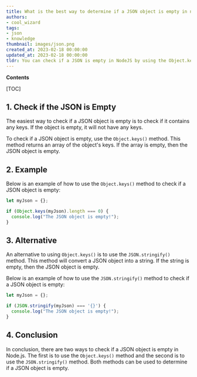 ```yaml
---
title: What is the best way to determine if a JSON object is empty in nodejs?
authors:
- cool_wizard
tags:
- json
- knowledge
thumbnail: images/json.png
created_at: 2023-02-18 00:00:00
updated_at: 2023-02-18 00:00:00
tldr: You can check if a JSON is empty in NodeJS by using the Object.keys() method to check if the object has any own enumerable properties.
---
```


**Contents**

[TOC]

## 1. Check if the JSON is Empty

The easiest way to check if a JSON object is empty is to check if it contains any keys. If the object is empty, it will not have any keys.

To check if a JSON object is empty, use the `Object.keys()` method. This method returns an array of the object's keys. If the array is empty, then the JSON object is empty.

## 2. Example

Below is an example of how to use the `Object.keys()` method to check if a JSON object is empty:

```javascript
let myJson = {};

if (Object.keys(myJson).length === 0) {
  console.log("The JSON object is empty!");
}
```

## 3. Alternative

An alternative to using `Object.keys()` is to use the `JSON.stringify()` method. This method will convert a JSON object into a string. If the string is empty, then the JSON object is empty.

Below is an example of how to use the `JSON.stringify()` method to check if a JSON object is empty:

```javascript
let myJson = {};

if (JSON.stringify(myJson) === '{}') {
  console.log("The JSON object is empty!");
}
```

## 4. Conclusion

In conclusion, there are two ways to check if a JSON object is empty in Node.js. The first is to use the `Object.keys()` method and the second is to use the `JSON.stringify()` method. Both methods can be used to determine if a JSON object is empty.
